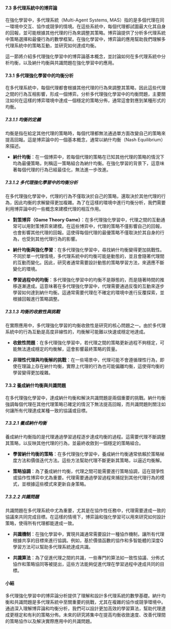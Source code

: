 #### 7.3 多代理系統中的博弈論

在強化學習中，多代理系統（Multi-Agent Systems, MAS）指的是多個代理在同一環境中交互、協作或競爭的情境。在這些系統中，每個代理都試圖最大化其自身的回報，並可能根據其他代理的行為來調整其策略。博弈論提供了分析多代理系統中策略選擇和最優行為的數學框架。在強化學習中，博弈論的應用幫助我們理解多代理系統中的策略互動，並研究如何達成均衡。

這一節將介紹多代理強化學習中的博弈論基本概念，並討論如何在多代理系統中分析均衡，以及納什均衡與共識問題在強化學習中的應用。

#### 7.3.1 多代理強化學習中的均衡分析

在多代理系統中，每個代理都會根據其他代理的行為來調整其策略，因此這些代理之間的行為互相影響，形成一個博弈。分析多代理強化學習中的均衡問題，主要關注如何在這樣的博弈環境中達成一個穩定的策略分佈，通常這會對應到某種形式的均衡。

##### 7.3.1.1 均衡的定義

均衡是指在給定其他代理的策略時，每個代理都無法通過單方面改變自己的策略來提高回報。這是博弈論中的一個基本概念，通常以納什均衡（Nash Equilibrium）來描述。

- **納什均衡**：在一個博弈中，若每個代理的策略在已知其他代理的策略的情況下均為最優策略，則稱這一策略組合為納什均衡。在強化學習的背景下，這意味著每個代理的行為已經最佳化，無法進一步改進。

##### 7.3.1.2 多代理強化學習中的均衡分析

在多代理強化學習中，代理的行為不僅取決於自己的策略，還取決於其他代理的行為，因此均衡的求解變得更加複雜。為了在這樣的環境中進行均衡分析，我們需要利用博弈論中的一些概念來建模代理的相互作用。

- **對策博弈（Game Theory Game）**：在多代理強化學習中，代理之間的互動通常可以用對策博弈來建模。在這些博弈中，代理的策略不僅影響自己的回報，也會影響其他代理的回報。這使得每個代理的最優策略不僅取決於其自身的行為，也受到其他代理行為的影響。
  
- **納什均衡與強化學習**：在多代理強化學習中，尋找納什均衡變得更加挑戰性。不同於單一代理情境，多代理系統中的均衡可能是動態的，並且會隨著代理間的互動而變化。因此，研究者通常需要設計動態的策略學習方法，來適應不斷變化的環境。

- **學習過程中的均衡**：多代理強化學習中的均衡不是靜態的，而是隨著時間的推移逐漸達成。這意味著在多代理強化學習中，代理需要通過反復的互動來逐步學習如何達到納什均衡。這通常需要代理在不確定的環境中進行反覆探索，並根據回報進行策略調整。

##### 7.3.1.3 均衡的收斂性與挑戰

在實際應用中，多代理強化學習的均衡收斂性是研究的核心問題之一。由於多代理系統中的行為互動是高度非線性的，均衡解可能難以快速或穩定地達成。

- **收斂性問題**：在多代理強化學習中，若代理之間的策略更新過程不夠穩定，可能無法達成穩定的均衡解，這會影響最終策略的質量。

- **非理性代理與均衡解的挑戰**：在一些場景中，代理可能不會遵循理性行為，即使在理論上存在納什均衡，實際上代理的行為也可能偏離均衡，這使得均衡的學習變得更加複雜。

#### 7.3.2 養成納什均衡與共識問題

在多代理強化學習中，達成納什均衡和解決共識問題是兩個重要的挑戰。納什均衡強調每個代理在其他代理策略已確定的情況下無法提高回報，而共識問題則關注如何讓所有代理達成某種一致的協議或目標。

##### 7.3.2.1 養成納什均衡

養成納什均衡指的是代理通過學習過程逐步達成均衡的過程。這需要代理不斷調整其策略，以反映其他代理的行為，並最終收斂到一個穩定的策略組合。

- **學習納什均衡的策略**：在多代理強化學習中，養成納什均衡通常依賴於策略梯度方法和價值迭代方法。這些方法幫助代理不斷更新其策略，以逼近均衡解。

- **策略協調**：為了養成納什均衡，代理之間可能需要進行策略協調，這在競爭性或協作性博弈中尤為重要。代理需要通過學習過程來捕捉到其他代理行為的模式，並根據這些模式來更新自身策略。

##### 7.3.2.2 共識問題

共識問題在多代理系統中尤為重要，尤其是在協作性任務中，代理需要達成一致的協議來共同完成目標。在這樣的情境下，博弈論和強化學習可以用來研究如何設計策略，使得所有代理都能達成一致。

- **共識機制**：在強化學習中，實現共識通常需要設計一種協作機制，讓所有代理根據共享的目標來進行協調。例如，基於價值函數的協作和多智能體的深度Q學習方法可以幫助多代理系統達成共識。

- **共識算法**：為了促進代理之間的共識，一些專門的算法如一致性協議、分佈式協作和策略協同等被提出，這些方法能夠促進代理在學習過程中達成共同的目標。

#### 小結

多代理強化學習中的博弈論分析提供了理解和設計多代理系統的數學基礎。納什均衡和共識問題是多代理系統中至關重要的挑戰，尤其在複雜的協作或競爭環境中。通過深入理解博弈論和均衡分析，我們可以設計更加高效的學習算法，幫助代理達成更穩定和有利的策略分佈。未來的研究將集中在提高均衡收斂速度、改善代理間的策略協作以及解決實際應用中的共識問題。